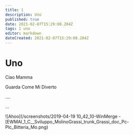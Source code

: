 ```yaml
---
title: 1
description: Uno
published: true
date: 2021-02-07T15:29:08.284Z
tags: 1 uno
editor: markdown
dateCreated: 2021-02-07T15:29:08.284Z
---
```


# Uno

Ciao Mamma

Guarda Come Mi Diverto

....

...


![Ahoo](/screenshots/2019-04-19 10_42_10-WinMerge - [EWMAI_1_C__Sviluppo_MolinoGrassi_trunk_Grassi_doc_Pc-Plc_Bitteria_Mo.png)